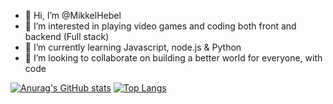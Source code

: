 - 👋 Hi, I’m @MikkelHebel
- 👀 I’m interested in playing video games and coding both front and backend (Full stack)
- 🌱 I’m currently learning Javascript, node.js & Python
- 💞️ I’m looking to collaborate on building a better world for everyone, with code

[![Anurag's GitHub stats](https://github-readme-stats.vercel.app/api?username=MikkelHebel)](https://github.com/anuraghazra/github-readme-stats)
[![Top Langs](https://github-readme-stats.vercel.app/api/top-langs/?username=MikkelHebel&layout=compact)](https://github.com/anuraghazra/github-readme-stats)

<!---
MikkelHebel/MikkelHebel is a ✨ special ✨ repository because its `README.md` (this file) appears on your GitHub profile.
You can click the Preview link to take a look at your changes.
--->
